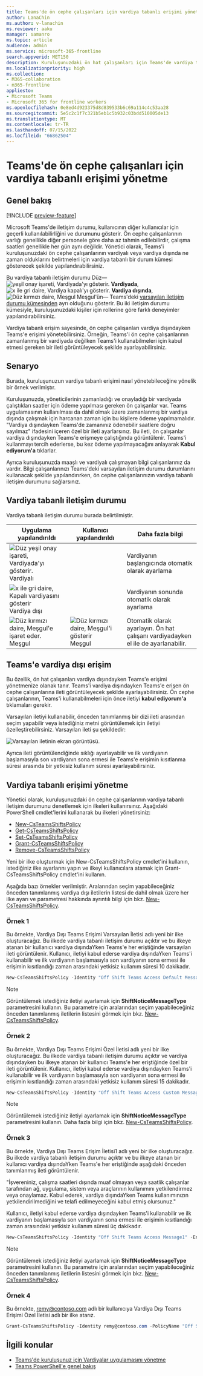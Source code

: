```yaml
---
title: Teams'de ön cephe çalışanları için vardiya tabanlı erişimi yönetme
author: LanaChin
ms.author: v-lanachin
ms.reviewer: aaku
manager: samanro
ms.topic: article
audience: admin
ms.service: microsoft-365-frontline
search.appverid: MET150
description: Kuruluşunuzdaki ön hat çalışanları için Teams'de vardiya tabanlı erişimi yönetmeyi öğrenin.
ms.localizationpriority: high
ms.collection:
- M365-collaboration
- m365-frontline
appliesto:
- Microsoft Teams
- Microsoft 365 for frontline workers
ms.openlocfilehash: 0e8ed4d923375d8d839533b6c69a114c4c53aa28
ms.sourcegitcommit: 5e5c2c1f7c321b5eb1c5b932c03bdd510005de13
ms.translationtype: MT
ms.contentlocale: tr-TR
ms.lasthandoff: 07/15/2022
ms.locfileid: "66862504"
---
```

# <a name="manage-shift-based-access-for-frontline-workers-in-teams"></a>Teams'de ön cephe çalışanları için vardiya tabanlı erişimi yönetme

## <a name="overview"></a>Genel bakış

[!INCLUDE [preview-feature](includes/preview-feature.md)]

Microsoft Teams'de iletişim durumu, kullanıcının diğer kullanıcılar için geçerli kullanılabilirliğini ve durumunu gösterir. Ön cephe çalışanlarının varlığı genellikle diğer personele göre daha az tahmin edilebilirdir, çalışma saatleri genellikle her gün aynı değildir. Yönetici olarak, Teams'i kuruluşunuzdaki ön cephe çalışanlarının vardiyalı veya vardiya dışında ne zaman olduklarını belirtmeleri için vardiya tabanlı bir durum kümesi gösterecek şekilde yapılandırabilirsiniz.

Bu vardiya tabanlı iletişim durumu Düz&mdash;![yeşil onay işareti, Vardiyada'yı gösterir.](media/flw-presence-on-shift.png) **Vardiyada**, ![x ile gri daire, Vardiya kapalı'yı gösterir.](media/flw-presence-off-shift.png) **Vardiya dışında**, ![Düz kırmızı daire, Meşgul **Meşgul'ün**&mdash;](media/flw-presence-busy.png) Teams'deki [varsayılan iletişim durumu kümesinden](/microsoftteams/presence-admins) ayrı olduğunu gösterir. Bu iki iletişim durumu kümesiyle, kuruluşunuzdaki kişiler için rollerine göre farklı deneyimler yapılandırabilirsiniz.

Vardiya tabanlı erişim sayesinde, ön cephe çalışanları vardiya dışındayken Teams'e erişimi yönetebilirsiniz. Örneğin, Teams'i ön cephe çalışanlarının zamanlanmış bir vardiyada değilken Teams'i kullanabilmeleri için kabul etmesi gereken bir ileti görüntüleyecek şekilde ayarlayabilirsiniz.  

## <a name="scenario"></a>Senaryo

Burada, kuruluşunuzun vardiya tabanlı erişimi nasıl yönetebileceğine yönelik bir örnek verilmiştır.

Kuruluşunuzda, yöneticilerinin zamanladığı ve onayladığı bir vardiyada çalıştıkları saatler için ödeme yapılması gereken ön çalışanlar var. Teams uygulamasının kullanılması da dahil olmak üzere zamanlanmış bir vardiya dışında çalışmak için harcanan zaman için bu kişilere ödeme yapılmamalıdır. "Vardiya dışındayken Teams'de zamanınız ödenebilir saatlere doğru sayılmaz" ifadesini içeren özel bir ileti ayarlarsınız. Bu ileti, ön çalışanlar vardiya dışındayken Teams'e erişmeye çalıştığında görüntülenir. Teams'i kullanmayı tercih ederlerse, bu kez ödeme yapılmayacağını anlayarak **Kabul ediyorum'a** tıklarlar.

Ayrıca kuruluşunuzda maaşlı ve vardiyalı çalışmayan bilgi çalışanlarınız da vardır. Bilgi çalışanlarınızı Teams'deki varsayılan iletişim durumu durumlarını kullanacak şekilde yapılandırırken, ön cephe çalışanlarınızın vardiya tabanlı iletişim durumunu sağlarsınız.

## <a name="shift-based-presence-states"></a>Vardiya tabanlı iletişim durumu

Vardiya tabanlı iletişim durumu burada belirtilmiştir.

|Uygulama yapılandırıldı |Kullanıcı yapılandırıldı  |Daha fazla bilgi  |
|---------|---------|---------|
|![Düz yeşil onay işareti, Vardiyada'yı gösterir.](media/flw-presence-on-shift.png) Vardiyalı     |         |Vardiyanın başlangıcında otomatik olarak ayarlama         |
|![x ile gri daire, Kapalı vardiyasını gösterir](media/flw-presence-off-shift.png) Vardiya dışı     |         |Vardiyanın sonunda otomatik olarak ayarlama         |
|![Düz kırmızı daire, Meşgul'e işaret eder.](media/flw-presence-busy.png) Meşgul      | ![Düz kırmızı daire, Meşgul'i gösterir](media/flw-presence-busy.png) Meşgul         |Otomatik olarak ayarlayın. Ön hat çalışanı vardiyadayken el ile de ayarlanabilir.|

## <a name="off-shift-access-to-teams"></a>Teams'e vardiya dışı erişim

Bu özellik, ön hat çalışanları vardiya dışındayken Teams'e erişimi yönetmenize olanak tanır. Teams'i vardiya dışındayken Teams'e erişen ön cephe çalışanlarına ileti görüntüleyecek şekilde ayarlayabilirsiniz. Ön cephe çalışanlarının, Teams'i kullanabilmeleri için önce iletiyi **kabul ediyorum'a** tıklamaları gerekir.

Varsayılan iletiyi kullanabilir, önceden tanımlanmış bir dizi ileti arasından seçim yapabilir veya istediğiniz metni görüntülemek için iletiyi özelleştirebilirsiniz. Varsayılan ileti şu şekildedir:

![Varsayılan iletinin ekran görüntüsü.](media/shifts-presence-message.png)

Ayrıca ileti görüntülendiğinde sıklığı ayarlayabilir ve ilk vardiyanın başlamasıyla son vardiyanın sona ermesi ile Teams'e erişimin kısıtlanma süresi arasında bir yetkisiz kullanım süresi ayarlayabilirsiniz.

## <a name="manage-shift-based-access"></a>Vardiya tabanlı erişimi yönetme

Yönetici olarak, kuruluşunuzdaki ön cephe çalışanlarının vardiya tabanlı iletişim durumunu denetlemek için ilkeleri kullanırsınız. Aşağıdaki PowerShell cmdlet'lerini kullanarak bu ilkeleri yönetirsiniz:

- [New-CsTeamsShiftsPolicy](/powershell/module/teams/new-csteamsshiftspolicy)
- [Get-CsTeamsShiftsPolicy](/powershell/module/teams/get-csteamsshiftspolicy)
- [Set-CsTeamsShiftsPolicy](/powershell/module/teams/set-csteamsshiftspolicy)
- [Grant-CsTeamsShiftsPolicy](/powershell/module/teams/grant-csteamsshiftspolicy)
- [Remove-CsTeamsShiftsPolicy](/powershell/module/teams/remove-csteamsshiftspolicy)

Yeni bir ilke oluşturmak için New-CsTeamsShiftsPolicy cmdlet'ini kullanın, istediğiniz ilke ayarlarını yapın ve ilkeyi kullanıcılara atamak için Grant-CsTeamsShiftsPolicy cmdlet'ini kullanın.

Aşağıda bazı örnekler verilmiştir. Aralarından seçim yapabileceğiniz önceden tanımlanmış vardiya dışı iletilerin listesi de dahil olmak üzere her ilke ayarı ve parametresi hakkında ayrıntılı bilgi için bkz. [New-CsTeamsShiftsPolicy](/powershell/module/teams/new-csteamsshiftspolicy).

### <a name="example-1"></a>Örnek 1

Bu örnekte, Vardiya Dışı Teams Erişimi Varsayılan İletisi adlı yeni bir ilke oluşturacağız. Bu ilkede vardiya tabanlı iletişim durumu açıktır ve bu ilkeye atanan bir kullanıcı vardiya dışındaYken Teams'e her eriştiğinde varsayılan ileti görüntülenir. Kullanıcı, iletiyi kabul ederse vardiya dışındaYken Teams'i kullanabilir ve ilk vardiyanın başlamasıyla son vardiyanın sona ermesi ile erişimin kısıtlandığı zaman arasındaki yetkisiz kullanım süresi 10 dakikadır.  

```powershell
New-CsTeamsShiftsPolicy -Identity "Off Shift Teams Access Default Message" -EnableShiftPresence $true -ShiftNoticeFrequency always -ShiftNoticeMessageType DefaultMessage -AccessType UnrestrictedAccess_TeamsApp -AccessGracePeriodMinutes 10
```

> [!NOTE]
> Görüntülemek istediğiniz iletiyi ayarlamak için **ShiftNoticeMessageType** parametresini kullanın. Bu parametre için aralarından seçim yapabileceğiniz önceden tanımlanmış iletilerin listesini görmek için bkz. [New-CsTeamsShiftsPolicy](/powershell/module/teams/new-csteamsshiftspolicy).

### <a name="example-2"></a>Örnek 2 

Bu örnekte, Vardiya Dışı Teams Erişimi Özel İletisi adlı yeni bir ilke oluşturacağız. Bu ilkede vardiya tabanlı iletişim durumu açıktır ve vardiya dışındayken bu ilkeye atanan bir kullanıcı Teams'e her eriştiğinde özel bir ileti görüntülenir. Kullanıcı, iletiyi kabul ederse vardiya dışındayken Teams'i kullanabilir ve ilk vardiyanın başlamasıyla son vardiyanın sona ermesi ile erişimin kısıtlandığı zaman arasındaki yetkisiz kullanım süresi 15 dakikadır.  

```powershell
New-CsTeamsShiftsPolicy -Identity "Off Shift Teams Access Custom Message" -EnableShiftPresence $true -ShiftNoticeFrequency always -ShiftNoticeMessageType CustomMessage -ShiftNoticeMessageCustom "Your time on Teams when on off shift won't count toward payable hours" -AccessType UnrestrictedAccess_TeamsApp -AccessGracePeriodMinutes 15
```

> [!NOTE]
> Görüntülemek istediğiniz iletiyi ayarlamak için **ShiftNoticeMessageType** parametresini kullanın. Daha fazla bilgi için bkz. [New-CsTeamsShiftsPolicy](/powershell/module/teams/new-csteamsshiftspolicy).

### <a name="example-3"></a>Örnek 3

Bu örnekte, Vardiya Dışı Teams Erişim İletisi1 adlı yeni bir ilke oluşturacağız. Bu ilkede vardiya tabanlı iletişim durumu açıktır ve bu ilkeye atanan bir kullanıcı vardiya dışındaYken Teams'e her eriştiğinde aşağıdaki önceden tanımlanmış ileti görüntülenir.

  "İşvereniniz, çalışma saatleri dışında muaf olmayan veya saatlik çalışanlar tarafından ağ, uygulama, sistem veya araçlarının kullanımını yetkilendirmez veya onaylamaz. Kabul ederek, vardiya dışındaYken Teams kullanımınızın yetkilendirilmediğini ve telafi edilmeyeceğini kabul etmiş olursunuz." 

Kullanıcı, iletiyi kabul ederse vardiya dışındayken Teams'i kullanabilir ve ilk vardiyanın başlamasıyla son vardiyanın sona ermesi ile erişimin kısıtlandığı zaman arasındaki yetkisiz kullanım süresi üç dakikadır.  

```powershell
New-CsTeamsShiftsPolicy -Identity "Off Shift Teams Access Message1" -EnableShiftPresence $true -ShiftNoticeFrequency always -ShiftNoticeMessageType Message1 -AccessType  UnrestrictedAccess_TeamsApp -AccessGracePeriodMinutes 3
```

> [!NOTE]
> Görüntülemek istediğiniz iletiyi ayarlamak için **ShiftNoticeMessageType** parametresini kullanın. Bu parametre için aralarından seçim yapabileceğiniz önceden tanımlanmış iletilerin listesini görmek için bkz. [New-CsTeamsShiftsPolicy](/powershell/module/teams/new-csteamsshiftspolicy).

### <a name="example-4"></a>Örnek 4

Bu örnekte, remy@contoso.com adlı bir kullanıcıya Vardiya Dışı Teams Erişimi Özel İletisi adlı bir ilke atarız.

```powershell
Grant-CsTeamsShiftsPolicy -Identity remy@contoso.com -PolicyName "Off Shift Teams Access Custom Message"
```

## <a name="related-topics"></a>İlgili konular

- [Teams'de kuruluşunuz için Vardiyalar uygulamasını yönetme](/microsoftteams/expand-teams-across-your-org/shifts/manage-the-shifts-app-for-your-organization-in-teams?bc=/microsoft-365/frontline/breadcrumb/toc.json&toc=/microsoft-365/frontline/toc.json)
- [Teams PowerShell'e genel bakış](/microsoftteams/teams-powershell-overview)